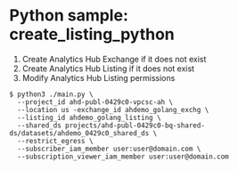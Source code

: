 # Python sample: create_listing_python

1. Create Analytics Hub Exchange if it does not exist
2. Create Analytics Hub Listing if it does not exist
3. Modify Analytics Hub Listing permissions

```
$ python3 ./main.py \
  --project_id ahd-publ-0429c0-vpcsc-ah \
  --location us -exchange_id ahdemo_golang_exchg \
  --listing_id ahdemo_golang_listing \
  --shared_ds projects/ahd-publ-0429c0-bq-shared-ds/datasets/ahdemo_0429c0_shared_ds \
  --restrict_egress \
  --subscriber_iam_member user:user@domain.com \
  --subscription_viewer_iam_member user:user@domain.com
```
